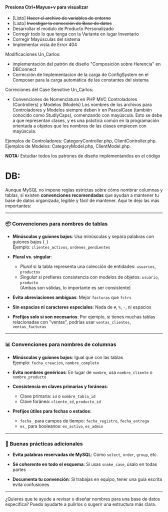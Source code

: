 #### Presiona **Ctrl+Mayus+v** para visualizar

- [Listo] ~~Hacer el archivo de variables de entorno~~
- [Listo] ~~Investigar la conección de Base de datos~~
- Desarrollar el modulo de Producto Personalizado
- Corregir todo lo que tenga con la Variante en lugar Inventario
- Corregir Mayúsculas del sistema
- Implementar vista de Error 404

Modificaciones Un_Carlos:
- implementación del patrón de diseño "Composición sobre Herencia" en DBConnect
- Corrección de Implementacion de la carga de ConfigSystem en el Composer para la carga automática de las constantes del sistema

Correciones del Case Sensitive Un_Carlos:
- Convenciones de Nomenclatura en PHP MVC
Controladores (Controllers) y Modelos (Models)
Los nombres de los archivos para Controladores y Modelos siempre deben ir en PascalCase (también conocido como StudlyCaps), comenzando con mayúscula. Esto se debe a que representan clases, y es una práctica común en la programación orientada a objetos que los nombres de las clases empiecen con mayúscula.

Ejemplos de Controladores: CategoryController.php, ClientController.php.
Ejemplos de Modelos: CategoryModel.php, ClientModel.php.



**NOTA:** Estudiar todos los patrones de diseño implementandos en el código

# DB:

Aunque MySQL no impone reglas estrictas sobre cómo nombrar columnas y tablas, sí existen **convenciones recomendadas** que ayudan a mantener tu base de datos organizada, legible y fácil de mantener. Aquí te dejo las más importantes:

---

### 📦 Convenciones para nombres de tablas

- **Minúsculas y guiones bajos**: Usa minúsculas y separa palabras con guiones bajos (`_`)  
  Ejemplo: `clientes_activos`, `ordenes_pendientes`

- **Plural vs. singular**:  
  - *Plural* si la tabla representa una colección de entidades: `usuarios`, `productos`  
  - *Singular* si prefieres consistencia con modelos de objetos: `usuario`, `producto`  
  (Ambas son válidas, lo importante es ser consistente)

- **Evita abreviaciones ambiguas**: Mejor `facturas` que `fctrs`

- **Sin espacios ni caracteres especiales**: Nada de `#`, `%`, `-`, ni espacios

- **Prefijos solo si son necesarios**: Por ejemplo, si tienes muchas tablas relacionadas con "ventas", podrías usar `ventas_clientes`, `ventas_facturas`

---

### 📊 Convenciones para nombres de columnas

- **Minúsculas y guiones bajos**: Igual que con las tablas  
  Ejemplo: `fecha_creacion`, `nombre_completo`

- **Evita nombres genéricos**: En lugar de `nombre`, usa `nombre_cliente` o `nombre_producto`

- **Consistencia en claves primarias y foráneas**:  
  - Clave primaria: `id` o `nombre_tabla_id`  
  - Clave foránea: `cliente_id`, `producto_id`

- **Prefijos útiles para fechas o estados**:  
  - `fecha_` para campos de tiempo: `fecha_registro`, `fecha_entrega`  
  - `es_` para booleanos: `es_activo`, `es_admin`

---

### 🧠 Buenas prácticas adicionales

- **Evita palabras reservadas de MySQL**: Como `select`, `order`, `group`, etc.

- **Sé coherente en todo el esquema**: Si usas `snake_case`, úsalo en todas partes

- **Documenta tu convención**: Si trabajas en equipo, tener una guía escrita evita confusiones

---

¿Quieres que te ayude a revisar o diseñar nombres para una base de datos específica? Puedo ayudarte a pulirlos o sugerir una estructura más clara.